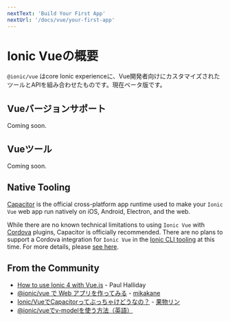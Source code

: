 ```yaml
---
nextText: 'Build Your First App'
nextUrl: '/docs/vue/your-first-app'
---
```


# Ionic Vueの概要

`@ionic/vue` はcore Ionic experienceに、Vue開発者向けにカスタマイズされたツールとAPIを組み合わせたものです。現在ベータ版です。

## Vueバージョンサポート

Coming soon.

## Vueツール

Coming soon.

## Native Tooling

[Capacitor](https://capacitor.ionicframework.com) is the official cross-platform app runtime used to make your `Ionic Vue` web app run natively on iOS, Android, Electron, and the web.

While there are no known technical limitations to using `Ionic Vue` with [Cordova](https://cordova.apache.org/) plugins, Capacitor is officially recommended. There are no plans to support a Cordova integration for `Ionic Vue` in the [Ionic CLI tooling](/docs/cli) at this time. For more details, please [see here](https://capacitor.ionicframework.com/docs/cordova).

## From the Community

- [How to use Ionic 4 with Vue.js](https://alligator.io/vuejs/vue-ionic/) - Paul Halliday
- [@ionic/vue で Web アプリを作ってみる](https://speakerdeck.com/mikakane/vue-de-web-apuriwozuo-tutemiru) - [mikakane](https://twitter.com/_mikakane)
- [Ionic/VueでCapacitorってぶっちゃけどうなの？](https://speakerdeck.com/fruitriin/how-about-ionic-vue-with-capatitor) - [果物リン](https://twitter.com/FruitRiin)
- [@ionic/vueでv-modelを使う方法（英語）](https://gist.github.com/mlynch/2ff3692341276ba959fea96a620097f9)
